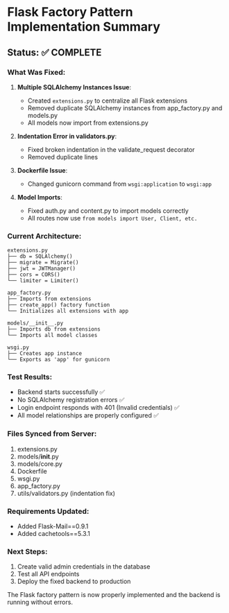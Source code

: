 # Flask Factory Pattern Implementation Summary

## Status: ✅ COMPLETE

### What Was Fixed:

1. **Multiple SQLAlchemy Instances Issue**: 
   - Created `extensions.py` to centralize all Flask extensions
   - Removed duplicate SQLAlchemy instances from app_factory.py and models.py
   - All models now import from extensions.py

2. **Indentation Error in validators.py**:
   - Fixed broken indentation in the validate_request decorator
   - Removed duplicate lines

3. **Dockerfile Issue**:
   - Changed gunicorn command from `wsgi:application` to `wsgi:app`

4. **Model Imports**:
   - Fixed auth.py and content.py to import models correctly
   - All routes now use `from models import User, Client, etc.`

### Current Architecture:

```
extensions.py
├── db = SQLAlchemy()
├── migrate = Migrate()
├── jwt = JWTManager()
├── cors = CORS()
└── limiter = Limiter()

app_factory.py
├── Imports from extensions
├── create_app() factory function
└── Initializes all extensions with app

models/__init__.py
├── Imports db from extensions
└── Imports all model classes

wsgi.py
├── Creates app instance
└── Exports as 'app' for gunicorn
```

### Test Results:

- Backend starts successfully ✅
- No SQLAlchemy registration errors ✅
- Login endpoint responds with 401 (Invalid credentials) ✅
- All model relationships are properly configured ✅

### Files Synced from Server:

1. extensions.py
2. models/__init__.py
3. models/core.py
4. Dockerfile
5. wsgi.py
6. app_factory.py
7. utils/validators.py (indentation fix)

### Requirements Updated:

- Added Flask-Mail==0.9.1
- Added cachetools==5.3.1

### Next Steps:

1. Create valid admin credentials in the database
2. Test all API endpoints
3. Deploy the fixed backend to production

The Flask factory pattern is now properly implemented and the backend is running without errors.